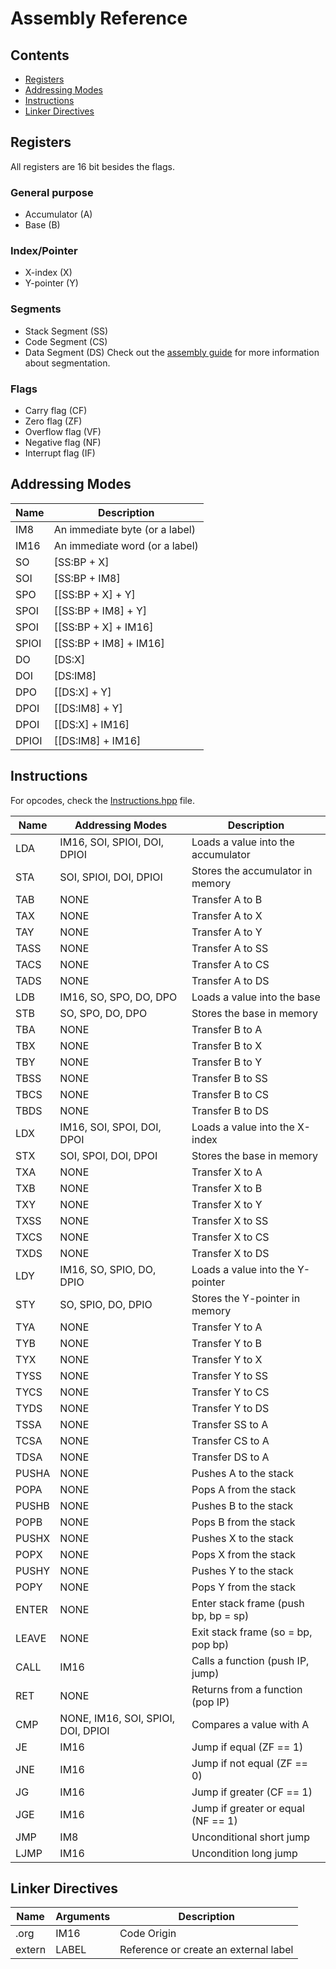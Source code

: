 # Assembly Reference

## Contents
- [Registers](#registers)
- [Addressing Modes](#addressing-modes)
- [Instructions](#instructions)
- [Linker Directives](#linker-directives)

## Registers

All registers are 16 bit besides the flags.

### General purpose
- Accumulator (A)
- Base (B)

### Index/Pointer
- X-index (X)
- Y-pointer (Y)

### Segments
- Stack Segment (SS)
- Code Segment (CS)
- Data Segment (DS)
Check out the [assembly guide](ASSEMBLY_GUIDE.md) for more information about segmentation.

### Flags
- Carry flag (CF)
- Zero flag (ZF)
- Overflow flag (VF)
- Negative flag (NF)
- Interrupt flag (IF)

## Addressing Modes

| Name  | Description                    |
|-------|--------------------------------|
| IM8   | An immediate byte (or a label) |
| IM16  | An immediate word (or a label) |
| SO    | [SS:BP + X]                    |
| SOI   | [SS:BP + IM8]                  |
| SPO   | [[SS:BP + X] + Y]              |
| SPOI  | [[SS:BP + IM8] + Y]            |
| SPOI  | [[SS:BP + X] + IM16]           |
| SPIOI | [[SS:BP + IM8] + IM16]         |
| DO    | [DS:X]                         |
| DOI   | [DS:IM8]                       |
| DPO   | [[DS:X] + Y]                   |
| DPOI  | [[DS:IM8] + Y]                 |
| DPOI  | [[DS:X] + IM16]                |
| DPIOI | [[DS:IM8] + IM16]              |


## Instructions

For opcodes, check the [Instructions.hpp](../src/btp6000/Instructions.hpp) file.

| Name  | Addressing Modes                   | Description                          |
|-------|------------------------------------|--------------------------------------|
| LDA   | IM16, SOI, SPIOI, DOI, DPIOI       | Loads a value into the accumulator   |
| STA   | SOI, SPIOI, DOI, DPIOI             | Stores the accumulator in memory     |
| TAB   | NONE                               | Transfer A to B                      |
| TAX   | NONE                               | Transfer A to X                      |
| TAY   | NONE                               | Transfer A to Y                      |
| TASS  | NONE                               | Transfer A to SS                     |
| TACS  | NONE                               | Transfer A to CS                     |
| TADS  | NONE                               | Transfer A to DS                     |
| LDB   | IM16, SO, SPO, DO, DPO             | Loads a value into the base          |
| STB   | SO, SPO, DO, DPO                   | Stores the base in memory            |
| TBA   | NONE                               | Transfer B to A                      |
| TBX   | NONE                               | Transfer B to X                      |
| TBY   | NONE                               | Transfer B to Y                      |
| TBSS  | NONE                               | Transfer B to SS                     |
| TBCS  | NONE                               | Transfer B to CS                     |
| TBDS  | NONE                               | Transfer B to DS                     |
| LDX   | IM16, SOI, SPOI, DOI, DPOI         | Loads a value into the X-index       |
| STX   | SOI, SPOI, DOI, DPOI               | Stores the base in memory            |
| TXA   | NONE                               | Transfer X to A                      |
| TXB   | NONE                               | Transfer X to B                      |
| TXY   | NONE                               | Transfer X to Y                      |
| TXSS  | NONE                               | Transfer X to SS                     |
| TXCS  | NONE                               | Transfer X to CS                     |
| TXDS  | NONE                               | Transfer X to DS                     |
| LDY   | IM16, SO, SPIO, DO, DPIO           | Loads a value into the Y-pointer     |
| STY   | SO, SPIO, DO, DPIO                 | Stores the Y-pointer in memory       |
| TYA   | NONE                               | Transfer Y to A                      |
| TYB   | NONE                               | Transfer Y to B                      |
| TYX   | NONE                               | Transfer Y to X                      |
| TYSS  | NONE                               | Transfer Y to SS                     |
| TYCS  | NONE                               | Transfer Y to CS                     |
| TYDS  | NONE                               | Transfer Y to DS                     |
| TSSA  | NONE                               | Transfer SS to A                     |
| TCSA  | NONE                               | Transfer CS to A                     |
| TDSA  | NONE                               | Transfer DS to A                     |
| PUSHA | NONE                               | Pushes A to the stack                |
| POPA  | NONE                               | Pops A from the stack                |
| PUSHB | NONE                               | Pushes B to the stack                |
| POPB  | NONE                               | Pops B from the stack                |
| PUSHX | NONE                               | Pushes X to the stack                |
| POPX  | NONE                               | Pops X from the stack                |
| PUSHY | NONE                               | Pushes Y to the stack                |
| POPY  | NONE                               | Pops Y from the stack                |
| ENTER | NONE                               | Enter stack frame (push bp, bp = sp) |
| LEAVE | NONE                               | Exit stack frame (so = bp, pop bp)   |
| CALL  | IM16                               | Calls a function (push IP, jump)     |
| RET   | NONE                               | Returns from a function (pop IP)     |
| CMP   | NONE, IM16, SOI, SPIOI, DOI, DPIOI | Compares a value with A              |
| JE    | IM16                               | Jump if equal (ZF == 1)              |
| JNE   | IM16                               | Jump if not equal (ZF == 0)          |
| JG    | IM16                               | Jump if greater (CF == 1)            |
| JGE   | IM16                               | Jump if greater or equal (NF == 1)   |
| JMP   | IM8                                | Unconditional short jump             |
| LJMP  | IM16                               | Uncondition long jump

## Linker Directives

| Name   | Arguments | Description                           |
|--------|-----------|---------------------------------------|
| .org   | IM16      | Code Origin                           |
| extern | LABEL     | Reference or create an external label |